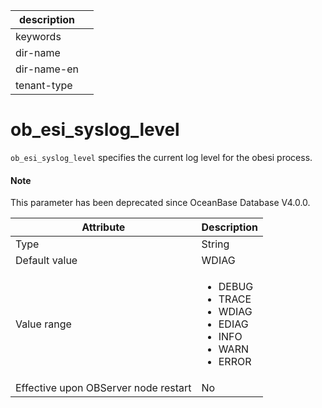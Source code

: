 | description ||
|---|---|
| keywords ||
| dir-name ||
| dir-name-en ||
| tenant-type ||

# ob_esi_syslog_level

`ob_esi_syslog_level` specifies the current log level for the obesi process.

<main id="notice" type='explain'>
  <h4>Note</h4>
  <p>This parameter has been deprecated since OceanBase Database V4.0.0. </p>
</main>

| **Attribute** | **Description** |
| --- | --- |
| Type | String |
| Default value | WDIAG |
| Value range | <ul><li>DEBUG   </li><li> TRACE   </li><li>WDIAG </li><li>EDIAG  </li><li> INFO   </li><li> WARN  </li><li> ERROR </li></ul> |
| Effective upon OBServer node restart | No |
